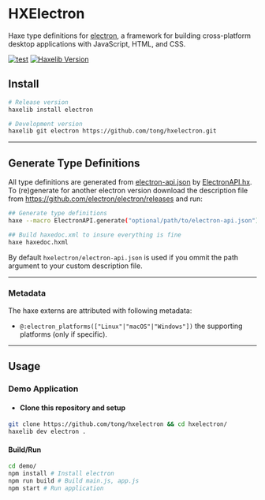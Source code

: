 
HXElectron
==========
Haxe type definitions for [electron](https://electronjs.org/), a framework for building cross-platform desktop applications with JavaScript, HTML, and CSS.

[![test](https://github.com/tong/hxelectron/actions/workflows/test.yml/badge.svg)](https://github.com/tong/hxelectron/actions/workflows/test.yml) [![Haxelib Version](https://img.shields.io/github/tag/tong/hxelectron.svg?style=flat-square&colorA=EA8220&colorB=FBC707&label=haxelib)](http://lib.haxe.org/p/electron/)


## Install

```sh
# Release version
haxelib install electron

# Development version
haxelib git electron https://github.com/tong/hxelectron.git
```

---

## Generate Type Definitions

All type definitions are generated from [electron-api.json](electron-api.json) by [ElectronAPI.hx](ElectronAPI.hx).  
To (re)generate for another electron version download the description file from https://github.com/electron/electron/releases and run:

```sh
## Generate type definitions
haxe --macro ElectronAPI.generate("optional/path/to/electron-api.json")

## Build haxedoc.xml to insure everything is fine
haxe haxedoc.hxml
```

By default `hxelectron/electron-api.json` is used if you ommit the path argument to your custom description file.

---

### Metadata

The haxe externs are attributed with following metadata:
 - `@:electron_platforms(["Linux"|"macOS"|"Windows"])` the supporting platforms (only if specific).

---

## Usage

### Demo Application

- #### Clone this repository and setup
 
```sh
git clone https://github.com/tong/hxelectron && cd hxelectron/
haxelib dev electron .
```

#### Build/Run

```sh
cd demo/
npm install # Install electron
npm run build # Build main.js, app.js
npm start # Run application
```
